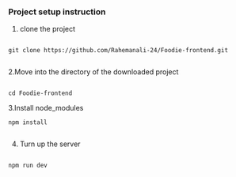 ### Project setup instruction


1. clone the project 

```

git clone https://github.com/Rahemanali-24/Foodie-frontend.git


```


2.Move into the directory of the downloaded project


```

cd Foodie-frontend

```


3.Install node_modules

```
npm install


```

4. Turn up the server 

```

npm run dev

```


